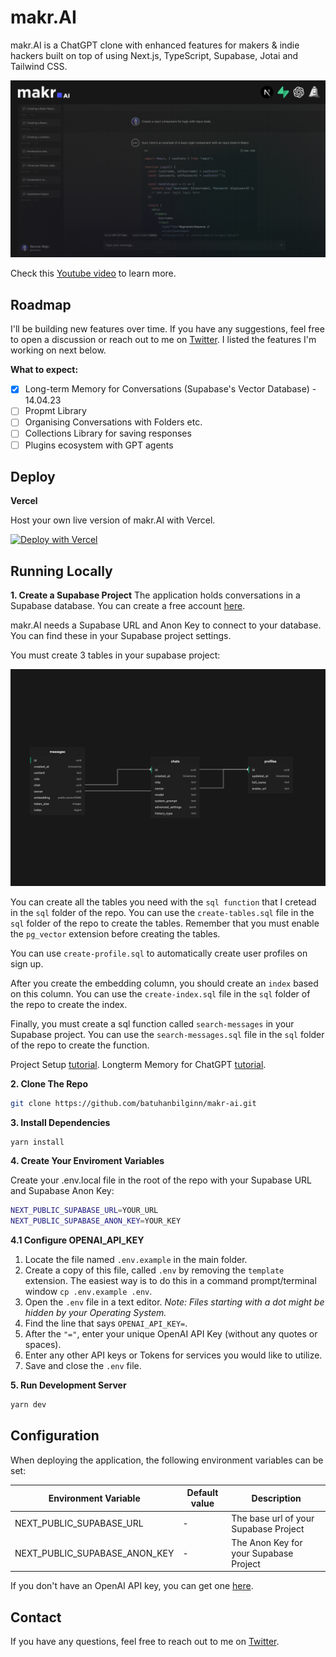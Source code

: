 # makr.AI

makr.AI is a ChatGPT clone with enhanced features for makers & indie hackers built on top of using Next.js, TypeScript, Supabase, Jotai and Tailwind CSS.

![makr.AI](./public/readme-hero.jpg)

Check this [Youtube video](https://youtu.be/yrXLvCB0ByA) to learn more.

## Roadmap

I'll be building new features over time. If you have any suggestions, feel free to open a discussion or reach out to me on [Twitter](https://twitter.com/makrdev). I listed the features I'm working on next below.

**What to expect:**

- [x] Long-term Memory for Conversations (Supabase's Vector Database) - 14.04.23
- [ ] Propmt Library
- [ ] Organising Conversations with Folders etc.
- [ ] Collections Library for saving responses
- [ ] Plugins ecosystem with GPT agents

## Deploy

**Vercel**

Host your own live version of makr.AI with Vercel.

[![Deploy with Vercel](https://vercel.com/button)](https://vercel.com/new/clone?repository-url=https://github.com/batuhanbilginn/makr-ai)

## Running Locally

**1. Create a Supabase Project**
The application holds conversations in a Supabase database. You can create a free account [here](https://supabase.io/).

makr.AI needs a Supabase URL and Anon Key to connect to your database. You can find these in your Supabase project settings.

You must create 3 tables in your supabase project:

![makr.AI](./public/supbase_schema.png)

You can create all the tables you need with the `sql function` that I cretead in the `sql` folder of the repo. You can use the `create-tables.sql` file in the `sql` folder of the repo to create the tables. Remember that you must enable the `pg_vector` extension before creating the tables.

You can use `create-profile.sql` to automatically create user profiles on sign up.

After you create the embedding column, you should create an `index` based on this column. You can use the `create-index.sql` file in the `sql` folder of the repo to create the index.

Finally, you must create a sql function called `search-messages` in your Supabase project. You can use the `search-messages.sql` file in the `sql` folder of the repo to create the function.

Project Setup [tutorial](https://youtu.be/yrXLvCB0ByA).
Longterm Memory for ChatGPT [tutorial](https://youtu.be/trReGNOh2oM).

**2. Clone The Repo**

```bash
git clone https://github.com/batuhanbilginn/makr-ai.git
```

**3. Install Dependencies**

```bash
yarn install
```

**4. Create Your Enviroment Variables**

Create your .env.local file in the root of the repo with your Supabase URL and Supabase Anon Key:

```bash
NEXT_PUBLIC_SUPABASE_URL=YOUR_URL
NEXT_PUBLIC_SUPABASE_ANON_KEY=YOUR_KEY
```

**4.1 Configure OPENAI_API_KEY**

 1. Locate the file named `.env.example` in the main folder.
 2. Create a copy of this file, called `.env` by removing the `template` extension.  The easiest way is to do this in a command prompt/terminal window `cp .env.example .env`.
 3. Open the `.env` file in a text editor.  _Note: Files starting with a dot might be hidden by your Operating System._
 4. Find the line that says `OPENAI_API_KEY=`.
 5. After the `"="`, enter your unique OpenAI API Key (without any quotes or spaces).
 6. Enter any other API keys or Tokens for services you would like to utilize.
 7. Save and close the `.env` file.

**5. Run Development Server**

```bash
yarn dev
```

## Configuration

When deploying the application, the following environment variables can be set:

| Environment Variable          | Default value | Description                            |
| ----------------------------- | ------------- | -------------------------------------- |
| NEXT_PUBLIC_SUPABASE_URL      | -             | The base url of your Supabase Project  |
| NEXT_PUBLIC_SUPABASE_ANON_KEY | -             | The Anon Key for your Supabase Project |

If you don't have an OpenAI API key, you can get one [here](https://platform.openai.com/account/api-keys).

## Contact

If you have any questions, feel free to reach out to me on [Twitter](https://twitter.com/makrdev).
